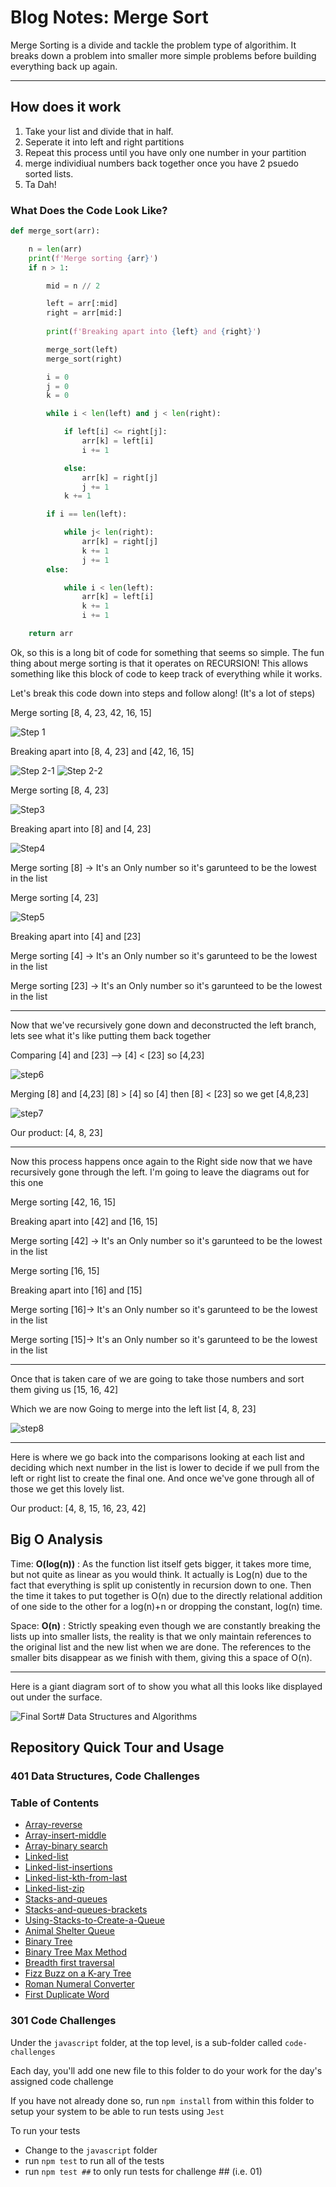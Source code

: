 # Blog Notes: Merge Sort

Merge Sorting is a divide and tackle the problem type of algorithim. It breaks down a problem into smaller more simple problems before building everything back up again. 

---

## How does it work

1. Take your list and divide that in half. 
2. Seperate it into left and right partitions
3. Repeat this process until you have only one number in your partition
4. merge individiual numbers back together once you have 2 psuedo sorted lists. 
5. Ta Dah! 

### What Does the Code Look Like? 

```py
def merge_sort(arr):

    n = len(arr)
    print(f'Merge sorting {arr}')
    if n > 1:

        mid = n // 2

        left = arr[:mid]
        right = arr[mid:]
        
        print(f'Breaking apart into {left} and {right}')

        merge_sort(left)
        merge_sort(right)

        i = 0
        j = 0
        k = 0

        while i < len(left) and j < len(right):

            if left[i] <= right[j]:
                arr[k] = left[i]
                i += 1

            else:
                arr[k] = right[j]
                j += 1
            k += 1

        if i == len(left):

            while j< len(right):
                arr[k] = right[j]
                k += 1
                j += 1
        else:

            while i < len(left):
                arr[k] = left[i]
                k += 1
                i += 1

    return arr

```

Ok, so this is a long bit of code for something that seems so simple. The fun thing about merge sorting is that it operates on RECURSION! This allows something like this block of code to keep track of everything while it works. 

Let's break this code down into steps and follow along! (It's a lot of steps)

Merge sorting [8, 4, 23, 42, 16, 15]

![Step 1](./assets/step1.png)

Breaking apart into [8, 4, 23] and [42, 16, 15]

![Step 2-1](./assets/step2-1.png)   ![Step 2-2](./assets/step2-2.png)

Merge sorting [8, 4, 23]

![Step3](./assets/step3.png)

Breaking apart into [8] and [4, 23]

![Step4](./assets/step4.png)

Merge sorting [8] -> It's an Only number so it's garunteed to be the lowest in the list

Merge sorting [4, 23]

![Step5](./assets/step5.png)

Breaking apart into [4] and [23]

Merge sorting [4] -> It's an Only number so it's garunteed to be the lowest in the list

Merge sorting [23] -> It's an Only number so it's garunteed to be the lowest in the list

---

Now that we've recursively gone down and deconstructed the left branch, lets see what it's like putting them back together


Comparing [4] and [23] --> [4] < [23] so [4,23]

![step6](./assets/step6.png)

Merging [8] and [4,23] [8] > [4] so [4] then [8] < [23] so we get [4,8,23]

![step7](./assets/step7.png)

Our product: [4, 8, 23]

---

Now this process happens once again to the Right side now that we have recursively gone through the left. I'm going to leave the diagrams out for this one

Merge sorting [42, 16, 15]

Breaking apart into [42] and [16, 15]

Merge sorting [42] -> It's an Only number so it's garunteed to be the lowest in the list

Merge sorting [16, 15]

Breaking apart into [16] and [15]

Merge sorting [16]-> It's an Only number so it's garunteed to be the lowest in the list

Merge sorting [15]-> It's an Only number so it's garunteed to be the lowest in the list

---

Once that is taken care of we are going to take those numbers and sort them giving us [15, 16, 42]

Which we are now Going to merge into the left list [4, 8, 23]

![step8](./assets/step8.png)

---

Here is where we go back into the comparisons looking at each list and deciding which next number in the list is lower to decide if we pull from the left or right list to create the final one. And once we've gone through all of those we get this lovely list.  

Our product: [4, 8, 15, 16, 23, 42]


## Big O Analysis

Time: **O(log(n))** : As the function list itself gets bigger, it takes more time, but not quite as linear as you would think. It actually is Log(n) due to the fact that everything is split up conistently in recursion down to one. Then the time it takes to put together is O(n) due to the directly relational addition of one side to the other for a log(n)+n or dropping the constant, log(n) time. 


Space: **O(n)** : Strictly speaking even though we are constantly breaking the lists up into smaller lists, the reality is that we only maintain references to the original list and the new list when we are done. The references to the smaller bits disappear as we finish with them, giving this a space of O(n). 


---

Here is a giant diagram sort of to show you what all this looks like displayed out under the surface. 

![Final Sort](./assets/final.png)# Data Structures and Algorithms

## Repository Quick Tour and Usage

### 401 Data Structures, Code Challenges

### Table of Contents

- [Array-reverse](./python/docs/array_reverse/README.md)
- [Array-insert-middle](./python/docs/array_insert_middle/README.md)
- [Array-binary search](./python/docs/array_binary_search/README.md)
- [Linked-list](./python/docs/linked_list/README.md)
- [Linked-list-insertions](./python/docs/linked_list_insertions/README.md)
- [Linked-list-kth-from-last](/data-structures-and-algorithms/python/docs/linked_list_kth/README.md)
- [Linked-list-zip](./python/docs/linked_list_zip/README.md)
- [Stacks-and-queues](./python/docs/stack_and_queue/README.md)
- [Stacks-and-queues-brackets](./python/docs/stack_queue_brackets/README.md)
- [Using-Stacks-to-Create-a-Queue](./python/docs/stack_queue_pseudo/README.md)
- [Animal Shelter Queue](./python/docs/stack_queue_animal_shelter/README.md)
- [Binary Tree](./python/docs/trees/README.md)
- [Binary Tree Max Method](./python/docs/tree_max/README.md)
- [Breadth first traversal](./python/docs/tree_breadth_first/README.md)
- [Fizz Buzz on a K-ary Tree](./python/docs/tree_fizz_buzz/README.md)
- [Roman Numeral Converter](./python/code_challenges/roman_numerals.py)
- [First Duplicate Word](./python/code_challenges/hashtable_repeated_word.py)

### 301 Code Challenges

Under the `javascript` folder, at the top level, is a sub-folder called `code-challenges`

Each day, you'll add one new file to this folder to do your work for the day's assigned code challenge

If you have not already done so, run `npm install` from within this folder to setup your system to be able to run tests using `Jest`

To run your tests

- Change to the `javascript` folder
- run `npm test` to run all of the tests
- run `npm test ##` to only run tests for challenge ## (i.e. 01)
